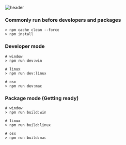 ![header](https://capsule-render.vercel.app/api?type=rect&color=random&height=350&text=Elevue&animation=twinkling&desc=Tools%20for%20managing%20servers)

### Commonly run before developers and packages
```
> npm cache clean --force
> npm install
```

### Developer mode
```
# window
> npm run dev:win

# linux
> npm run dev:linux

# osx
> npm run dev:mac
```

### Package mode (Getting ready)
```
# window
> npm run build:win

# linux
> npm run build:linux

# osx
> npm run build:mac
```
